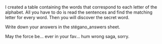 
I created a table containing the words that correspond to each letter of the alphabet.
All you have to do is read the sentences and find the matching letter for every word.
Then you will discover the secret word.

Write down your answers in the stégano_answers sheet.

May the force be... ever in your fav...
hum wrong saga, sorry.
